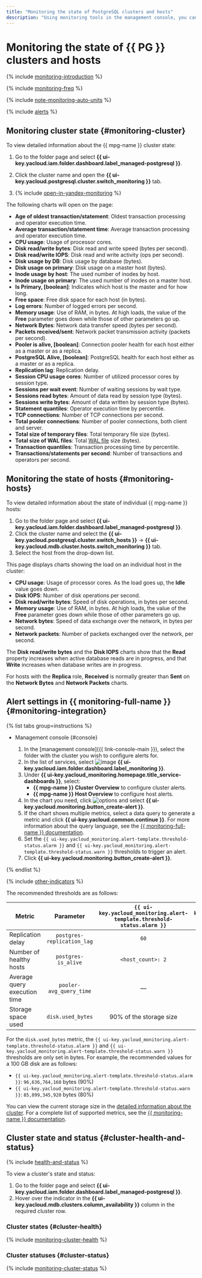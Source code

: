 ```yaml
---
title: "Monitoring the state of PostgreSQL clusters and hosts"
description: "Using monitoring tools in the management console, you can track the status of a {{ mpg-name }} cluster and its individual hosts. These tools display diagnostic information as charts. You can also configure alerts in {{ monitoring-full-name }} to monitor cluster status automatically."
---
```


# Monitoring the state of {{ PG }} clusters and hosts

{% include [monitoring-introduction](../../_includes/mdb/monitoring-introduction.md) %}

{% include [monitoring-freq](../../_includes/mdb/monitoring-freq.md) %}

{% include [note-monitoring-auto-units](../../_includes/mdb/note-monitoring-auto-units.md) %}

{% include [alerts](../../_includes/mdb/alerts.md) %}

## Monitoring cluster state {#monitoring-cluster}

To view detailed information about the {{ mpg-name }} cluster state:

1. Go to the folder page and select **{{ ui-key.yacloud.iam.folder.dashboard.label_managed-postgresql }}**.

1. Click the cluster name and open the **{{ ui-key.yacloud.postgresql.cluster.switch_monitoring }}** tab.

1. {% include [open-in-yandex-monitoring](../../_includes/mdb/open-in-yandex-monitoring.md) %}

The following charts will open on the page:

* **Age of oldest transaction/statement**: Oldest transaction processing and operator execution time.
* **Average transaction/statement time**: Average transaction processing and operator execution time.
* **CPU usage**: Usage of processor cores.
* **Disk read/write bytes**: Disk read and write speed (bytes per second).
* **Disk read/write IOPS**: Disk read and write activity (ops per second).
* **Disk usage by DB**: Disk usage by database (bytes).
* **Disk usage on primary**: Disk usage on a master host (bytes).
* **Inode usage by host**: The used number of inodes by host.
* **Inode usage on primary**: The used number of inodes on a master host.
* **Is Primary, [boolean]**: Indicates which host is the master and for how long.
* **Free space**: Free disk space for each host (in bytes).
* **Log errors**: Number of logged errors per second.
* **Memory usage**: Use of RAM, in bytes. At high loads, the value of the **Free** parameter goes down while those of other parameters go up.
* **Network Bytes**: Network data transfer speed (bytes per second).
* **Packets received/sent**: Network packet transmission activity (packets per second).
* **Pooler is alive, [boolean]**: Connection pooler health for each host either as a master or as a replica.
* **PostgreSQL Alive, [boolean]**: PostgreSQL health for each host either as a master or as a replica.
* **Replication lag**: Replication delay.
* **Session CPU usage cores**: Number of utilized processor cores by session type.
* **Sessions per wait event**: Number of waiting sessions by wait type.
* **Sessions read bytes**: Amount of data read by session type (bytes).
* **Sessions write bytes**: Amount of data written by session type (bytes).
* **Statement quantiles**: Operator execution time by percentile.
* **TCP connections**: Number of TCP connections per second.
* **Total pooler connections**: Number of pooler connections, both client and server.
* **Total size of temporary files**: Total temporary file size (bytes).
* **Total size of WAL files**: Total [WAL file](../concepts/backup.md) size (bytes).
* **Transaction quantiles**: Transaction processing time by percentile.
* **Transactions/statements per second**: Number of transactions and operators per second.

## Monitoring the state of hosts {#monitoring-hosts}

To view detailed information about the state of individual {{ mpg-name }} hosts:

1. Go to the folder page and select **{{ ui-key.yacloud.iam.folder.dashboard.label_managed-postgresql }}**.
1. Click the cluster name and select the **{{ ui-key.yacloud.postgresql.cluster.switch_hosts }}** → **{{ ui-key.yacloud.mdb.cluster.hosts.switch_monitoring }}** tab.
1. Select the host from the drop-down list.

This page displays charts showing the load on an individual host in the cluster:

* **CPU usage**: Usage of processor cores. As the load goes up, the **Idle** value goes down.
* **Disk IOPS**: Number of disk operations per second.
* **Disk read/write bytes**: Speed of disk operations, in bytes per second.
* **Memory usage**: Use of RAM, in bytes. At high loads, the value of the **Free** parameter goes down while those of other parameters go up.
* **Network bytes**: Speed of data exchange over the network, in bytes per second.
* **Network packets**: Number of packets exchanged over the network, per second.

The **Disk read/write bytes** and the **Disk IOPS** charts show that the **Read** property increases when active database reads are in progress, and that **Write** increases when database writes are in progress.

For hosts with the **Replica** role, **Received** is normally greater than **Sent** on the **Network Bytes** and **Network Packets** charts.


## Alert settings in {{ monitoring-full-name }} {#monitoring-integration}

{% list tabs group=instructions %}

- Management console {#console}

   1. In the [management console]({{ link-console-main }}), select the folder with the cluster you wish to configure alerts for.
   1. In the list of services, select ![image](../../_assets/console-icons/display-pulse.svg) **{{ ui-key.yacloud.iam.folder.dashboard.label_monitoring }}**.
   1. Under **{{ ui-key.yacloud_monitoring.homepage.title_service-dashboards }}**, select:
      * **{{ mpg-name }} Cluster Overview** to configure cluster alerts.
      * **{{ mpg-name }} Host Overview** to configure host alerts.
   1. In the chart you need, click ![options](../../_assets/console-icons/ellipsis.svg) and select **{{ ui-key.yacloud.monitoring.button_create-alert }}**.
   1. If the chart shows multiple metrics, select a data query to generate a metric and click **{{ ui-key.yacloud.common.continue }}**. For more information about the query language, see the [{{ monitoring-full-name }} documentation](../../monitoring/concepts/querying.md).
   1. Set the `{{ ui-key.yacloud_monitoring.alert-template.threshold-status.alarm }}` and `{{ ui-key.yacloud_monitoring.alert-template.threshold-status.warn }}` thresholds to trigger an alert.
   1. Click **{{ ui-key.yacloud.monitoring.button_create-alert }}**.

{% endlist %}

{% include [other-indicators](../../_includes/mdb/other-indicators.md) %}

The recommended thresholds are as follows:

| Metric | Parameter | `{{ ui-key.yacloud_monitoring.alert-template.threshold-status.alarm }}` | `{{ ui-key.yacloud_monitoring.alert-template.threshold-status.warn }}` |
|---------------------------------------|:--------------------------:|:-------------------------:|:-------------------------:|
| Replication delay | `postgres-replication_lag` | `60` | `5`   |
| Number of healthy hosts | `postgres-is_alive` | `<host_count>: 2` | `<host_count>: 1` |
| Average query execution time | `pooler-avg_query_time` | — | `2,000` |
| Storage space used | `disk.used_bytes` | 90% of the storage size | 80% of storage size |

For the `disk.used_bytes` metric, the `{{ ui-key.yacloud_monitoring.alert-template.threshold-status.alarm }}` and `{{ ui-key.yacloud_monitoring.alert-template.threshold-status.warn }}` thresholds are only set in bytes. For example, the recommended values for a 100 GB disk are as follows:

* `{{ ui-key.yacloud_monitoring.alert-template.threshold-status.alarm }}`: `96,636,764,160` bytes (90%)
* `{{ ui-key.yacloud_monitoring.alert-template.threshold-status.warn }}`: `85,899,345,920` bytes (80%)

You can view the current storage size in the [detailed information about the cluster](cluster-list.md#get-cluster). For a complete list of supported metrics, see the [{{ monitoring-name }} documentation](../../monitoring/metrics-ref/index.md#managed-postgresql).


## Cluster state and status {#cluster-health-and-status}

{% include [health-and-status](../../_includes/mdb/monitoring-cluster-health-and-status.md) %}

To view a cluster's state and status:

1. Go to the folder page and select **{{ ui-key.yacloud.iam.folder.dashboard.label_managed-postgresql }}**.
1. Hover over the indicator in the **{{ ui-key.yacloud.mdb.clusters.column_availability }}** column in the required cluster row.

### Cluster states {#cluster-health}

{% include [monitoring-cluster-health](../../_includes/mdb/monitoring-cluster-health.md) %}

### Cluster statuses {#cluster-status}

{% include [monitoring-cluster-status](../../_includes/mdb/monitoring-cluster-status.md) %}

